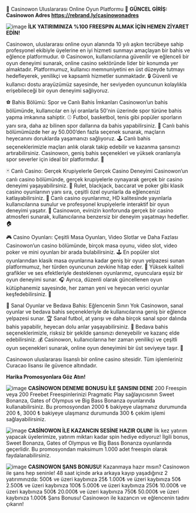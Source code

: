 🌟 Casinowon Uluslararası Online Oyun Platformu 🌟
**GÜNCEL GİRİŞ: Casinowon Adres
https://rebrand.ly/casinowonadres**

![image](https://github.com/user-attachments/assets/92373460-eef1-403a-9952-b8a0ef081cbb)
**İLK YATIRIMINIZA %100 FREESPIN ALMAK İÇİN HEMEN ZİYARET EDİN!**

Casinowon, uluslararası online oyun alanında 10 yılı aşkın tecrübeye sahip profesyonel ekibiyle üyelerine en iyi hizmeti sunmayı amaçlayan bir bahis ve eğlence platformudur. 🌐 Casinowon, kullanıcılarına güvenilir ve eğlenceli bir oyun deneyimi sunarak, online casino sektöründe lider bir konumda yer almaktadır. Platformumuz, kullanıcı memnuniyetini en üst düzeyde tutmayı hedefleyerek, yenilikçi ve kapsamlı hizmetler sunmaktadır. 🔒 Güvenli ve kullanıcı dostu arayüzümüz sayesinde, her seviyeden oyuncunun kolaylıkla erişebileceği bir oyun deneyimi sağlıyoruz.

⚽ Bahis Bölümü: Spor ve Canlı Bahis İmkanları
Casinowon’un bahis bölümünde, kullanıcılar en iyi oranlarla 50'nin üzerinde spor türüne bahis yapma imkanına sahiptir. ⚾ Futbol, basketbol, tenis gibi popüler sporların yanı sıra, daha az bilinen spor dallarına da bahis yapabilirsiniz. 🏀 Canlı bahis bölümümüzde her ay 50.000’den fazla seçenek sunarak, maçların heyecanını doruklarda yaşamanızı sağlıyoruz. 🕹️ Canlı bahis seçeneklerimizle maçları anlık olarak takip edebilir ve kazanma şansınızı artırabilirsiniz. Casinowon, geniş bahis seçenekleri ve yüksek oranlarıyla spor severler için ideal bir platformdur. 🏅

🃏 Canlı Casino: Gerçek Krupiyelerle Gerçek Casino Deneyimi
Casinowon’un canlı casino bölümünde, gerçek krupiyelerle oynayarak gerçek bir casino deneyimi yaşayabilirsiniz. 🎲 Rulet, blackjack, baccarat ve poker gibi klasik casino oyunlarının yanı sıra, çeşitli özel oyunlarla da eğlencenizi katlayabilirsiniz. 🎰 Canlı casino oyunlarımız, HD kalitesinde yayınlarla kullanıcılarına sunulur ve profesyonel krupiyelerle interaktif bir oyun deneyimi yaşatır. 🥳 Casinowon, evinizin konforunda gerçek bir casino atmosferi sunarak, kullanıcılarına benzersiz bir deneyim yaşatmayı hedefler. 🏠

🎮 Casino Oyunları: Çeşitli Masa Oyunları, Video Slotlar ve Daha Fazlası
Casinowon’un casino bölümünde, birçok masa oyunu, video slot, video poker ve mini oyunları bir arada bulabilirsiniz. 🕹️ En popüler slot oyunlarından klasik masa oyunlarına kadar geniş bir oyun yelpazesi sunan platformumuz, her türden oyuncunun zevkine hitap eder. 🎨 Yüksek kaliteli grafikler ve ses efektleriyle desteklenen oyunlarımız, oyunculara eşsiz bir oyun deneyimi sunar. 🎧 Ayrıca, düzenli olarak güncellenen oyun kütüphanemiz sayesinde, her zaman yeni ve heyecan verici oyunlar keşfedebilirsiniz. 🔄

🏇 Sanal Oyunlar ve Bedava Bahis: Eğlencenin Sınırı Yok
Casinowon, sanal oyunlar ve bedava bahis seçenekleriyle de kullanıcılarına geniş bir eğlence yelpazesi sunar. 🏆 Sanal futbol, at yarışı ve daha birçok sanal spor dalında bahis yapabilir, heyecan dolu anlar yaşayabilirsiniz. 🐎 Bedava bahis seçeneklerimizle, risksiz bir şekilde şansınızı deneyebilir ve kazanç elde edebilirsiniz. 💰 Casinowon, kullanıcılarına her zaman yenilikçi ve çeşitli oyun seçenekleri sunarak, online oyun deneyimini bir üst seviyeye taşır. 🚀

Casinowon uluslararası lisanslı bir online casino sitesidir. Tüm işlemleriniz Curacao lisansı ile güvence altındadır.

**Harika Promosyonlara Göz Atın!**

![image](https://github.com/user-attachments/assets/3a8e03da-bad3-4316-8deb-71747bf18e36)
**CASİNOWON DENEME BONUSU İLE ŞANSINI DENE**
200 Freespin veya 200 Freebet
Freespinlerinizi Pragmatic Play sağlayıcısının Sweet Bonanza, Gates of Olympus ve Big Bass Bonanza oyunlarında kullanabilirsiniz.
Bu promosyondan 2000 ₺ bakiyeye ulaşmanız durumunda 200 ₺, 3000 ₺ bakiyeye ulaşmanız durumunda 300 ₺ çekim işlemi sağlayabilirsiniz.

![image](https://github.com/user-attachments/assets/9340d201-e007-4dc7-93b4-f3bc64195926)
**CASİNOWON İLE KAZANCIN SESİNE HAZIR OLUN!**
İlk kez yatırım yapacak üyelerimize, yatırım miktarı kadar spin hediye ediyoruz!
İlgili bonus, Sweet Bonanza, Gates of Olympus ve Big Bass Bonanza oyunlarında geçerlidir.
Bu promosyondan maksimum 1.000 adet freespin olarak faydalanabilirsiniz.

![image](https://github.com/user-attachments/assets/61dfbbc9-c7e0-4600-a469-1872d379fc84)
**CASINOWON ŞANS BONUSU!**
Kazanmaya hazır mısın? Casinowon ile şans hep seninle!
48 saat içinde arka arkaya kayıp yaşadığınız 2 yatırımınızda:
500₺ ve üzeri kaybınıza 25₺
1.000₺ ve üzeri kaybınıza 50₺
2.500₺ ve üzeri kaybınıza 100₺
5.000₺ ve üzeri kaybınıza 250₺
10.000₺ ve üzeri kaybınıza 500₺
20.000₺ ve üzeri kaybınıza 750₺
50.000₺ ve üzeri kaybınıza 1.000₺ Şans Bonusu!
Casinowon ile kazancın ve eğlencenin tadını çıkarın!
